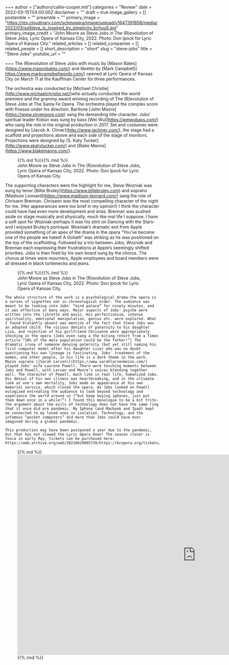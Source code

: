 +++
author = ["authors/callie-cooper.md"]
categories = "Review"
date = 2022-03-15T04:00:00Z
disclaimer = ""
draft = true
image_gallery = []
postamble = ""
preamble = ""
primary_image = "https://res.cloudinary.com/schmopera/image/upload/v1647391858/media/2022/03/sqSteve_is_inspired_by_simplicity_bchuu5.jpg"
primary_image_credit = "John Moore as Steve Jobs in The (R)evolution of Steve Jobs, Lyric Opera of Kansas City, 2022. Photo: Don Ipock for Lyric Opera of Kansas City."
related_articles = []
related_companies = []
related_people = []
short_description = "short"
slug = "steve-jobs"
title = "Steve Jobs"
youtube_url = ""

+++
The (R)evolution of Steve Jobs with music by \[Mason Bates\](https://www.masonbates.com/) and libretto by \[Mark Campbell\](​​https://www.markcampbellwords.com/) opened at Lyric Opera of Kansas City on March 11 at the Kauffman Center for three performances.

The orchestra was conducted by \[Michael Christie\](http://www.michaelchristie.net/)who actually conducted the world premiere and the grammy award winning recording of The (R)evolution of Steve Jobs at The Santa Fe Opera. The orchestra played the complex score with finesse under his direction. Baritone \[John Moore\](https://www.singmoore.com) sang the demanding title character. Jobs’ spiritual leader Kobūn was sung by bass \[Wei Wu\](https://weiwubass.com/) who sang the role in the original production in 2017. Set and costumes were designed by \[Jacob A. Climer\](http://www.jaclimer.com/), the stage had a scaffold and projections above and each side of the stage of monitors. Projections were designed by \[S. Katy Tucker\](http://www.skatytucker.com/) and \[Blake Manns\](https://www.blakemanns.com/).

<figure data-type="image">{{% md %}}{{% /md %}}

<figcaption>John Moore as Steve Jobs in The (R)evolution of Steve Jobs, Lyric Opera of Kansas City, 2022. Photo: Don Ipock for Lyric Opera of Kansas City.</figcaption>  
</figure>

The supporting characters were the highlight for me, Steve Wozniak was sung by tenor \[Billie Bruley\](https://www.billebruley.com) and soprano \[Madison Leonard\](https://www.madison-leonard.com/) sang the role of Chrisann Brennan. Chrisann was the most compelling character of the night for me. (Her appearances were too brief in my opinion!) I think the character could have had even more development and arias. Brennan was pushed aside on stage musically and physically, much like real life I suppose. I have a soft spot for Wozniak-perhaps it was his stint on Dancing with the Stars-and I enjoyed Bruley’s portrayal. Wosniak’s dramatic exit from Apple provided something of an apex of the drama in the opera “You’ve become one of the people we hated! A Goliath” was striking as he was positioned on the top of the scaffolding. Followed by a trio between Jobs, Wozniak and Brennan each expressing their frustrations at Apple’s seemingly shifted priorities. Jobs is then fired by his own board sung by the chorus. The chorus at times were mourners, Apple employees and board members were all dressed in black turtlenecks and jeans.

<figure data-type="image">{{% md %}}{{% /md %}}

<figcaption>John Moore as Steve Jobs in The (R)evolution of Steve Jobs, Lyric Opera of Kansas City, 2022. Photo: Don Ipock for Lyric Opera of Kansas City.</figcaption></figure>

    The whole structure of the work is a psychological drama-the opera is a series of vignettes not in chronological order. The audience was meant to be looking into Jobs' “mind palace” for ninety minutes, and it was effective in many ways. Major aspects of Jobs' psyche were written into the libretto and music. His perfectionism, intense spirituality, emotional manipulation, genius etc. were explored. What I found blatantly absent was mention of the fact that Steve Jobs was an adopted child. The vicious denials of paternity to his daughter Lisa, and rejection of his girlfriend Chrisanne were appropriately shocking in the opera (Jobs even sang a the biting retort from a Times article “28% of the male population could be the father!”) The dramatic irony of someone denying paternity (but yet still naming his first computer model after his daughter Lisa) who was no doubt questioning his own lineage is fascinating. Jobs' treatment of the women, and other people, in his life is a dark theme in the work. Mezzo soprano \[Sarah Larsen\](https://www.sarahlarsenmezzo.com/) played Jobs' wife Laurene Powell. There were touching moments between Jobs and Powell, with Larsen and Moore’s voices blending together well. The character of Powell, much like in real life, humanized Jobs. His denial of his own illness was heartbreaking, and in the ultimate look at one's own mortality, Jobs made an appearance at his own memorial service, which closed the opera. As Jobs looked on Powell eulogized entreating the audience to look beyond technology and experience the world around us (“but keep buying iphones, just put them down once in a while!”) I found this monologue to be a bit trite-the argument about the evils of technology does not have the same ring that it once did pre pandemic. My Iphone (and Macbook and Ipad) kept me connected to my loved ones in isolation. Technology, and the infamous “pocket computers” did more than Jobs could have ever imagined during a global pandemic.
    
    This production may have been postponed a year due to the pandemic, but that has not slowed the Lyric Opera down! The season closer is Tosca in early May, tickets can be purchased here: https://web.archive.org/web/20210629085739/https://kcopera.org/tickets/.

<figure data-type="video">{{% md %}}<iframe width="1164" height="655" src="https://www.youtube.com/embed/mPlAmazgDwc" title="YouTube video player" frameborder="0" allow="accelerometer; autoplay; clipboard-write; encrypted-media; gyroscope; picture-in-picture" allowfullscreen></iframe>{{% /md %}}

</figure>